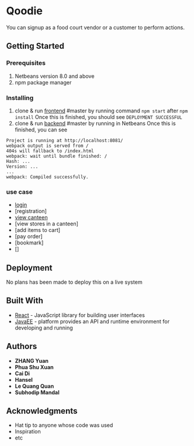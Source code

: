 # Qoodie

You can signup as a food court vendor or a customer to perform actions.

## Getting Started

### Prerequisites

1. Netbeans version 8.0 and above
2. npm package manager

### Installing
1. clone & run [frontend](https://github.com/IS3106-T07/frontend/) #master by running command `npm start` after `npm install`
Once this is finished, you should see ```DEPLOYMENT SUCCESSFUL``` 
2. clone & run [backend](https://github.com/IS3106-T07/Qoodie) #master by running in Netbeans 
Once this is finished, you can see 
```
Project is running at http://localhost:8081/
webpack output is served from /
404s will fallback to /index.html
webpack: wait until bundle finished: /
Hash: ...
Version: ...
...
webpack: Compiled successfully.
```
### use case
* [login](https://user-images.githubusercontent.com/24287990/49071241-806dcc00-f268-11e8-802e-f94a1d179357.png)
* [registration]
* [view canteen](https://user-images.githubusercontent.com/24287990/49071649-654f8c00-f269-11e8-9da7-dd6f5d967bee.png)
* [view stores in a canteen]
* [add items to cart]
* [pay order]
* [bookmark]
* []


## Deployment

No plans has been made to deploy this on a live system

## Built With
* [React](https://reactjs.org/) - JavaScript library for building user interfaces
* [JavaEE](https://www.oracle.com/technetwork/java/javaee) - platform provides an API and runtime environment for developing and running 

## Authors

* **ZHANG Yuan**
* **Phua Shu Xuan**
* **Cai Di**
* **Hansel**
* **Le Quang Quan**
* **Subhodip Mandal**


## Acknowledgments

* Hat tip to anyone whose code was used
* Inspiration
* etc
